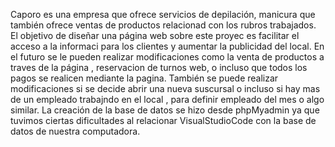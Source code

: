 Caporo  es una empresa que ofrece servicios de depilación, manicura que también ofrece ventas de productos relacionad  con los rubros trabajados. El objetivo de diseñar una página web sobre este proyec  es facilitar el acceso a la  informaci para los clientes y aumentar la  publicidad del local. 
En el futuro  se le pueden realizar modificaciones como  la venta de productos a traves de la página , reservacion de turnos web, o  incluso que todos los pagos se realicen mediante la pagina.  También se puede realizar modificaciones si se decide abrir una nueva suscursal o incluso si hay mas de  un empleado trabajndo en el local , para definir empleado del mes o algo  similar.
La creación de la base de datos se hizo desde phpMyadmin ya que tuvimos ciertas dificultades al relacionar  VisualStudioCode con la base de datos de nuestra computadora.
